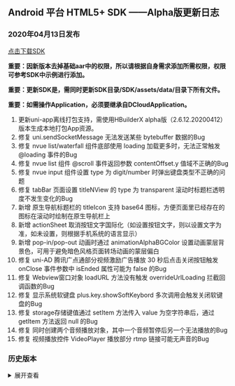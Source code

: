 ## Android 平台 HTML5+ SDK ——Alpha版更新日志

### 2020年04月13日发布

[点击下载SDK](http://download.dcloud.net.cn/Android-SDK@2.6.12.80112_20200413.zip)

**重要：因新版本去掉基础aar中的权限，所以请根据自身需求添加所需权限，权限可参考SDK中示例进行添加。**

**重要：更新SDK是，需同时更新SDK目录/SDK/assets/data/目录下所有文件。**

**重要：如需操作Application，必须要继承自DCloudApplication。**

1. 更新uni-app离线打包支持，需使用HBuilderX alpha版（2.6.12.20200412）版本生成本地打包App资源。	
2. 修复 uni.sendSocketMessage 无法发送某些 bytebuffer 数据的Bug
3. 修复 nvue list/waterfall 组件底部使用 loading 加载更多时，无法正常触发 @loading 事件的Bug
4. 修复 nvue list 组件 @scroll 事件返回参数 contentOffset.y 值域不正确的Bug
5. 修复 nvue input 组件设置 type 为 digit/number 时弹出键盘类型不正确的问题
6. 修复 tabBar 页面设置 titleNView 的 type 为 transparent 滚动时标题栏透明度不发生变化的Bug
7. 新增 原生导航标题栏的 titleIcon 支持 base64 图标，方便页面里已经存在的图标在滚动时绘制在原生导航栏上
8. 新增 actionSheet 取消按钮文字国际化（如设置按钮文字，则以设置文字为准，如未设置，则根据手机系统的语言显示）
9. 新增 pop-in/pop-out 动画时通过 animationAlphaBGColor 设置动画蒙层背景色，可用于避免暗色风格页面转场动画的蒙层偏白
10. 修复 uni-AD 腾讯广点通部分视频激励广告播放 30 秒后点击关闭按钮触发 onClose 事件参数中 isEnded 属性可能为 false 的Bug
11. 修复 Webview窗口对象 loadURL 方法没有触发 overrideUrlLoading 拦截回调函数的Bug
12. 修复 显示系统软键盘 plus.key.showSoftKeybord 多次调用会触发关闭软键盘的Bug
13. 修复 storage存储键值通过 setItem 方法传入 value 为空字符串后，通过 getItem 方法返回 null 的Bug
14. 修复 同时创建两个音频播放对象，其中一个音频暂停后另一个无法播放的Bug
15. 修复 视频播放控件 VideoPlayer 播放部分 rtmp 链接可能无声音的Bug

### 历史版本
<details>
<summary>展开查看</summary>

#### 2020年04月04日发布

[点击下载SDK](http://download.dcloud.net.cn/Android-SDK@2.6.10.80102_20200403.zip)

**重要：因新版本去掉基础aar中的权限，所以请根据自身需求添加所需权限，权限可参考SDK中示例进行添加。**

**重要：更新SDK是，需同时更新SDK目录/SDK/assets/data/目录下所有文件。**

**重要：如需操作Application，必须要继承自DCloudApplication。**

1. 更新uni-app离线打包支持，需使用HBuilderX alpha版（2.6.10.20200403）版本生成本地打包App资源。	
2. 修复 v3版本 SocketTask.onMessage 接收数据类型为 ArrayBuffer 时解析错误的Bug
3. 修复 nvue web-view 组件 src 属性的链接地址中带 query 参数无效的Bug
4. 修复 nvue web-view、image 等组件 src 属性资源地址为_doc、_download路径时可能无法正常载入的Bug
5. 修复 Webview窗口对象 loadURL 方法 headers 参数设置无效的Bug
6. 修复 在Android10上第一次安装后启动可能引起应用崩溃的Bug
7. 修复 应用标识 AppID 使用www结尾时导致部分资源无法正常载入的Bug
8. 修复 百度语音识别时在部分设备可能返回 4004 app name unknown 错误的Bug
9. 修复 设置应用图标显示角标数字 plus.runtime.setBadgeNumber 在部分设备超过100时仍然显示99的Bug
10. 修复 文件系统目录对象 DirectoryEntry 的 getFile 方法返回错误信息不准确的Bug
11. 修复 调用 plus.gellay.pick 通过QQ浏览器选择图片或视频在部分设备可能无响应的Bug
12. 修复 HBuilderX2.5.4引出的获取Cookie值 plus.navigator.getCookie 返回数据不正确的Bug

#### 2020年03月27日发布

[点击下载SDK](http://download.dcloud.net.cn/Android-SDK@2.6.7.80079_20200327.zip)

**重要：因新版本去掉基础aar中的权限，所以请根据自身需求添加所需权限，权限可参考SDK中示例进行添加。**

**重要：更新SDK是，需同时更新SDK目录/SDK/assets/data/目录下所有文件。**

**重要：如需操作Application，必须要继承自DCloudApplication。**

1. 更新uni-app离线打包支持，需使用HBuilderX alpha版（2.6.7.20200327）版本生成本地打包App资源。	
2. 修复 国产安卓模拟器 uni.getSystemInfo 获取设备宽高错误的Bug
3. 修复 HBuilderX2.6.6引出的 tabBar 设置图标云端打包后可能无法显示的Bug
4. 修复 系统选择按钮框底部取消按钮UI显示不正常的Bug	

#### 2020年03月20日发布

[点击下载SDK](http://download.dcloud.net.cn/Android-SDK@2.6.5.80065_20200320-1.zip)


**重要：因新版本去掉基础aar中的权限，所以请根据自身需求添加所需权限，权限可参考SDK中示例进行添加。**

**重要：更新SDK是，需同时更新SDK目录/SDK/assets/data/目录下所有文件。**

**重要：如需操作Application，必须要继承自DCloudApplication。**

1. 更新uni-app离线打包支持，需使用HBuilderX alpha版（2.6.6.20200319）版本生成本地打包App资源。	
2. 修复 pages.json 内配置 softinputMode 为 adjustResize 部分情况下失效的Bug
3. 修复 nvue video 组件在页面中存在多个且包含 cover-view 全屏播放时闪退的Bug
4. 修复 nvue video 组件设置 click 事件后视频操作按钮无法触发的Bug
5. 修复 nvue waterfall 组件加入 Refresh 后item排版错乱的Bug
6. 修复 tabBar 的 midButton 设置 backgroundImage 显示不正常的Bug
7. 修复 v3版本 map 组件绑定宽高后无法动态修改的Bug
8. 修复 v3版本 nvue 为首页时 autoclose 设置为 false 也会自动关闭启动页的Bug
9. 新增 原生标题栏支持自定义返回按钮角标、标题图标、副标题等功能
10. 修复 Webview窗口的 WebviewEvent 事件回调函数参数没有 target 属性的Bug
11. 优化 本地数据存储 plus.storage 性能，新增异步操作接口
12. 修复 uni-AD 激励视频云端打包勾选穿山甲，广告平台没有通过审核时可能引起应用崩溃的Bug
13. 修复 提交华为应用市场检查可能误报 TrojanDropper.Agent.EIY 病毒的Bug
14. 修复 页面中a标签设置非法链接后，点击可能出现应用闪退的Bug 
15. 修复 在部分华为手机上修改文件名之后，使用input标签type为file时获取文件名称可能为随机数字的Bug
16. 修复 Webview窗口标题栏（titleNView）设置type为transparent时，其它原生控件（如VideoPlayer）可能会覆盖标题栏的Bug
17. 修复 页面中input标签触发软键盘收回时可能影响 WebviewStyles 中的top属性不生效的Bug
18. 修复 HBuilderX2.6.4引出的Webview窗口标题栏（titleNView）动态修改 titleColor 不生效的Bug
19. 修复 获取UA值 plus.navigator.getUserAgent 返回为空的Bug
20. 修复 视频播放控件 VideoPlayer 跳转到指定位置之后，弹幕仍然按照之前的进度播放的Bug
21. 修复 视频播放控件 VideoPlayer 未指定 direction 时没有根据视频的宽高自动选择 direction 的Bug
22. 修复 地图控件 setCenter 后不触发 onstatuschanged 事件的Bug
23. 修复 在Android4.4系统设备无法正常运行的Bug

#### 2020年03月10日发布

[点击下载SDK](http://download.dcloud.net.cn/Android-SDK@2.6.4.80028_20200311.zip)

**重要：因新版本去掉基础aar中的权限，所以请根据自身需求添加所需权限，权限可参考SDK中示例进行添加。**

**重要：更新SDK是，需同时更新SDK目录/SDK/assets/data/目录下所有文件。**

**重要：如需操作Application，必须要继承自DCloudApplication。**

1. 更新uni-app离线打包支持，需使用HBuilderX alpha版（2.6.4.20200310）版本生成本地打包App资源。	
2. 修复 v3版本 wgt热更新后无法打开新增页面的Bug
3. 优化 uni-AD 激励视频广告内部加载逻辑，完善错误信息

#### 2020年03月05日发布

[点击下载SDK](http://download.dcloud.net.cn/Android-SDK@2.6.3.80016_20200305.zip)

**重要：因新版本去掉基础aar中的权限，所以请根据自身需求添加所需权限，权限可参考SDK中示例进行添加。**

**重要：更新SDK是，需同时更新SDK目录/SDK/assets/data/目录下所有文件。**

**重要：如需操作Application，必须要继承自DCloudApplication。**

1. 更新uni-app离线打包支持，需使用HBuilderX alpha版（2.6.3.20200305）版本生成本地打包App资源。	
2. 修复 nvue map 组件不设置 markers 属性导致tap事件不触发的Bug
3. 修复 云打包后 uni.getImageInfo() 获取本地图片信息可能会触发失败回调的Bug
4. 新增 原生标题栏支持自定义返回按钮、标题居左、标题栏背景图、背景渐变色等功能 [文档](https://www.html5plus.org/doc/zh_cn/webview.html#plus.webview.WebviewTitleNViewStyles)
5. 新增 视频播放控件 VideoPlayer 支持全屏播放时点击事件 fullscreenclick [文档](https://www.html5plus.org/doc/zh_cn/video.html#plus.video.VideoPlayerEvents)
6. 新增 原生隐私与政策提示框配置 [详情](https://ask.dcloud.net.cn/article/36937)
7. 优化 云端打包默认需要的系统权限，支持配置是否自动添加第三方SDK需要的权限 [详情](https://ask.dcloud.net.cn/article/36982)
8. 优化 Webview窗口加载可缩放页面时默认隐藏系统缩放控制条 [详情](https://ask.dcloud.net.cn/question/89088)
9. 修复 获取系统语言信息 plus.os.language 字符中没有包含地区信息的Bug

#### 2020年02月13日发布

[点击下载SDK](http://download.dcloud.net.cn/Android-SDK@2.5.11.73568_20200213.zip)

**重要：因新版本去掉基础aar中的权限，所以请根据自身需求添加所需权限，权限可参考SDK中示例进行添加。**

**重要：更新SDK是，需同时更新SDK目录/SDK/assets/data/目录下所有文件。**

**重要：如需操作Application，必须要继承自DCloudApplication。**

1. 更新uni-app离线打包支持，需使用HBuilderX alpha版（2.5.11.20200212）版本生成本地打包App资源。	
2. 新增 uni-AD 支持激励视频广告
3. 新增 推送 支持异步获取客户端推送标识接口 plus.push.getClientInfoAsync，解决同步接口可能返回空数据的问题

#### 2020年02月08日发布

[点击下载SDK](http://download.dcloud.net.cn/Android-SDK@2.5.10.73449_20200208.zip)

**重要：因新版本去掉基础aar中的权限，所以请根据自身需求添加所需权限，权限可参考SDK中示例进行添加。**

**重要：更新SDK是，需同时更新SDK目录/SDK/assets/data/目录下所有文件。**

**重要：如需操作Application，必须要继承自DCloudApplication。**

1. 更新uni-app离线打包支持，需使用HBuilderX alpha版（2.5.10.20200205）版本生成本地打包App资源。	
2. 修复 调用系统分享消息 plus.share.sendWithSystem 标题不支持国际化的Bug

#### 2020年01月17日发布

[点击下载SDK](http://download.dcloud.net.cn/Android-SDK@2.5.7.73186_20200116.zip)

**重要：因新版本去掉基础aar中的权限，所以请根据自身需求添加所需权限，权限可参考SDK中示例进行添加。**

**重要：更新SDK是，需同时更新SDK目录/SDK/assets/data/目录下所有文件。**

**重要：如需操作Application，必须要继承自DCloudApplication。**

1. 更新uni-app离线打包支持，需使用HBuilderX alpha版（2.5.7.20200116）版本生成本地打包App资源。	
2. 优化 uni-AD 使用今日头条穿山甲广告，在Android8及以上版本华为手机没有访问设备信息权限时只显示抖音广告的Bug
3. 修复 音频播放对象 AudioPlayer 触发end事件之后，调用 stop 和 destroy 方法会出现闪退的Bug

#### 2020年01月14日发布

[点击下载SDK](http://download.dcloud.net.cn/Android-SDK@2.5.6.73089_20200114.zip)

**重要：因新版本去掉基础aar中的权限，所以请根据自身需求添加所需权限，权限可参考SDK中示例进行添加。**

**重要：更新SDK是，需同时更新SDK目录/SDK/assets/data/目录下所有文件。**

**重要：如需操作Application，必须要继承自DCloudApplication。**

1. 更新uni-app离线打包支持，需使用HBuilderX alpha版（2.5.6.20200113）版本生成本地打包App资源。	
2. 新增 Webview窗口样式支持设置禁止调用plus属性 disablePlus，解决加载外部页面时可能调用plus对应用造成危害的隐患
3. 修复 nvue textarea 组件设置 maxlength 为 -1 时无法输入文字的Bug

#### 2020年01月11日发布

[点击下载SDK](http://download.dcloud.net.cn/Android-SDK@2.5.5.73033_20200111.zip)

**重要：因新版本去掉基础aar中的权限，所以请根据自身需求添加所需权限，权限可参考SDK中示例进行添加。**

**重要：更新SDK是，需同时更新SDK目录/SDK/assets/data/目录下所有文件。**

**重要：如需操作Application，必须要继承自DCloudApplication。**

1. 更新uni-app离线打包支持，需使用HBuilderX alpha版（2.5.5.20200111）版本生成本地打包App资源。	
2. 修复 在部分手机上获取OAID可能触发错误回调，错误信息提示不支持的Bug
3. 修复 在定时器回调函数中调用 plus.screen.lockOrientation 可能会引起应用闪退的Bug
4. 新增 数据库执行SQL语句 plus.sqlite.executeSql 支持一次传入多条语句，解决Android平台一条SQL语句中不支持以分号分割多条命令的需求

#### 2020年01月08日发布

[点击下载SDK](http://download.dcloud.net.cn/Android-SDK@2.5.4.72919_20200108.zip)

**重要：因新版本去掉基础aar中的权限，所以请根据自身需求添加所需权限，权限可参考SDK中示例进行添加。**

**重要：更新SDK是，需同时更新SDK目录/SDK/assets/data/目录下所有文件。**

**重要：如需操作Application，必须要继承自DCloudApplication。**

1. 更新uni-app离线打包支持，需使用HBuilderX alpha版（2.5.4.20200108）版本生成本地打包App资源。	
2. 修复 Webview窗口创建并显示后立即关闭可能出现闪退的Bug
3. 修复 nvue video 组件下使用 cover-view 后，视频全屏后可能出现排版混乱的Bug
4. 修复 nvue 页面中组件设置 hover-class 后，页面关闭可能出现闪退的Bug
5. 修复 websocket 发送内容中包含特殊字符可能导致发送失败的Bug
6. 修复 HBuilderX2.4.7引出的 nvue swiper 组件设置 autoplay 属性时最后一页会跳掉不显示的Bug